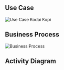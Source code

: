 ## Use Case
![Use Case Kodai Kopi](https://user-images.githubusercontent.com/56811810/99563782-330e3a80-29fc-11eb-915b-f6bbe98dc85c.jpg)
## Business Process
![Business Process](https://user-images.githubusercontent.com/56811810/99566059-ff80df80-29fe-11eb-988b-a45dc313eaf0.jpg)
## Activity Diagram
